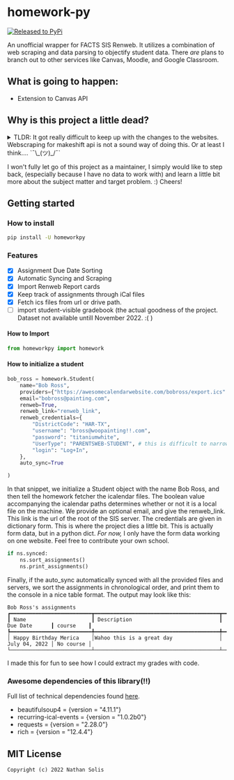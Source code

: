 # homework-py
[![Released to PyPi](https://github.com/colderinit/homework-py/actions/workflows/release.yml/badge.svg)](https://github.com/colderinit/homework-py/actions/workflows/release.yml)

An unofficial wrapper for FACTS SIS Renweb. It utilizes a combination of web scraping and data parsing to objectify student data.
There _are_ plans to branch out to other services like Canvas, Moodle, and Google Classroom.

## What is going to happen:

- Extension to Canvas API

## Why is this project a little dead?

<details>
    <summary>TLDR: It got really difficult to keep up with the changes to the websites. Webscraping for makeshift api is not a sound way of doing this. Or at least I think.... `¯\_(ツ)_/¯` </summary>
        While I was working on attempting to reverse engineer another login form for Renweb, I came to the conclusion that it was not worth the effort trying to reverse every single login for each and every school. I don't know the actual sitemaps of individual pages for different schools as they may be able to edit the layout. I am also pretty stuck on some problems, but I have none to list because they require a ton of access to real datasets from my school's database. I think it was when I saw the global login form, I lost the groove that drove the first ~45 commits. If I find anything out, I may hit back to this repo, but for now, this is just a web scraping wrapper for Renweb. (Posing as a normal wrapper for an api that I don't have access to. Renweb closed that off a while ago, and you have to partner with them for heavy business - according to what I read.)

</details>

I won't fully let go of this project as a maintainer, I simply would like to step back, (especially because I have no data to work with) and learn a little bit more about the subject matter and target problem. :) Cheers!

## Getting started

### How to install

```sh
pip install -U homeworkpy
```

### Features

-   [x] Assignment Due Date Sorting
-   [x] Automatic Syncing and Scraping
-   [x] Import Renweb Report cards
-   [x] Keep track of assignments through iCal files
-   [x] Fetch ics files from url or drive path.
-   [ ] import student-visible gradebook (the actual goodness of the project. Dataset not available untill November 2022. :( )

#### How to Import

```python
from homeworkpy import homework
```

#### How to initialize a student

```python
bob_ross = homework.Student(
    name="Bob Ross",
    providers={"https://awesomecalendarwebsite.com/bobross/export.ics": True},
    email="bobross@painting.com",
    renweb=True,
    renweb_link="renweb_link",
    renweb_credentials={
        "DistrictCode": "HAR-TX",
        "username": "bross@woopainting!!.com",
        "password": "titaniumwhite",
        "UserType": "PARENTSWEB-STUDENT", # this is difficult to narrow down. This is why this library is not applicable to everyone. The form data input names changed per page.
        "login": "Log+In",
    },
    auto_sync=True

)
```

In that snippet, we initialize a Student object with the name Bob Ross, and then tell the homework fetcher the icalendar files. The boolean value accompanying the icalendar paths determines whether or not it is a local file on the machine.
We provide an optional email, and give the renweb_link. This link is the url of the root of the SIS server.
The credentials are given in dictionary form. This is where the project dies a little bit. This is actually form data, but in a python dict. _For now,_ I only have the form data working on one website. Feel free to contribute your own school.

```python
if ns.synced:
    ns.sort_assignments()
    ns.print_assignments()
```

Finally, if the auto_sync automatically synced with all the provided files and servers, we sort the assignments in chronological order, and print them to the console in a nice table format. The output may look like this:

```shell
Bob Ross's assignments
┏━━━━━━━━━━━━━━━━━━━━━━━━━━┳━━━━━━━━━━━━━━━━━━━━━━━━━━━━━━━━━━━━━━━━┳━━━━━━━━━━━━━━━┳━━━━━━━━━━━┓
┃ Name                     ┃ Description                            ┃ Due Date      ┃ course    ┃
┡━━━━━━━━━━━━━━━━━━━━━━━━━━╇━━━━━━━━━━━━━━━━━━━━━━━━━━━━━━━━━━━━━━━━╇━━━━━━━━━━━━━━━╇━━━━━━━━━━━┩
│ Happy Birthday Merica    │Wahoo this is a great day               │ July 04, 2022 │ No course │
└──────────────────────────┴────────────────────────────────────────┴───────────────┴───────────┘
```

I made this for fun to see how I could extract my grades with code.

### Awesome dependencies of this library(!!)

Full list of technical dependencies found [here](https://github.com/colderinit/homework-py/network/dependencies).

-   beautifulsoup4 = {version = "4.11.1"}
-   recurring-ical-events = {version = "1.0.2b0"}
-   requests = {version = "2.28.0"}
-   rich = {version = "12.4.4"}


## MIT License

`Copyright (c) 2022 Nathan Solis`
